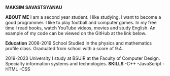 **MAKSIM SAVASTSYANAU**

**ABOUT ME** I am a second year student. I like studying. I want to become a good programmer. I like to play football and computer games. In my free time I read books, watch YouTube videos, movies and study English. An example of my code can be viewed on the GitHub at the link below.

**Education** 2008-2019 School Studied in the physics and mathematics profile class. Graduated from school with a score of 9.4.

2019-2023 University I study at BSUIR at the Faculty of Computer Design. Specialty information systems and technologies. **SKILLS** -C++ -JavaScript -HTML -CSS

